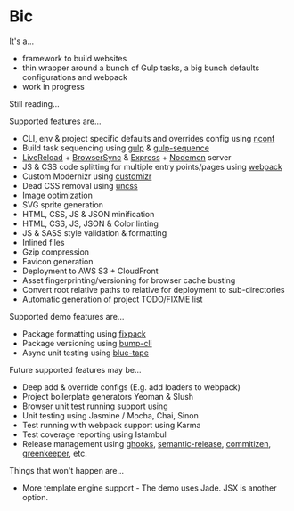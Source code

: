 # Bic

It's a...

-  framework to build websites
- thin wrapper around a bunch of Gulp tasks, a big bunch defaults configurations and webpack
- work in progress

Still reading...

Supported features are...

- CLI, env & project specific defaults and overrides config using [nconf](https://github.com/indexzero/nconf)
- Build task sequencing using [gulp](https://github.com/gulpjs) & [gulp-sequence](https://github.com/teambition/gulp-sequence)
- [LiveReload](http://www.browsersync.io/docs/gulp/#gulp-reload) + [BrowserSync](http://www.browsersync.io/) & [Express](http://expressjs.com/) + [Nodemon](http://nodemon.io/) server
- JS & CSS code splitting for multiple entry points/pages using [webpack](https://github.com/webpack/webpack)
- Custom Modernizr using  [customizr](https://github.com/doctyper/customizr)
- Dead CSS removal using [uncss](https://github.com/giakki/uncss)
- Image optimization
- SVG sprite generation
- HTML, CSS, JS & JSON minification
- HTML, CSS, JS, JSON & Color linting
- JS & SASS style validation & formatting
- Inlined files
- Gzip compression
- Favicon generation
- Deployment to AWS S3 + CloudFront
- Asset fingerprinting/versioning for browser cache busting
- Convert root relative paths to relative for deployment to sub-directories
- Automatic generation of project TODO/FIXME list

Supported demo features are...

- Package formatting using [fixpack](https://github.com/henrikjoreteg/fixpack)
- Package versioning using [bump-cli](https://github.com/rstacruz/bump-cli)
- Async unit testing using [blue-tape](https://github.com/spion/blue-tape)

Future supported features may be...

- Deep add & override configs (E.g. add loaders to webpack)
- Project boilerplate generators Yeoman & Slush
- Browser unit test running support using
- Unit testing using Jasmine / Mocha, Chai, Sinon
- Test running with webpack support using Karma
- Test coverage reporting using Istambul
- Release management using [ghooks](https://github.com/gtramontina/ghooks), [semantic-release](https://github.com/semantic-release/semantic-release), [commitizen](https://github.com/commitizen), [greenkeeper](http://greenkeeper.io/), etc.

Things that won't happen are...

- More template engine support - The demo uses Jade. JSX is another option.
